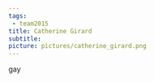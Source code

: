 ```yaml
---
tags:
 - team2015
title: Catherine Girard
subtitle: 
picture: pictures/catherine_girard.png
---
```


gay
